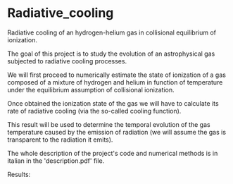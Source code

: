 # Radiative_cooling
Radiative cooling of an hydrogen-helium gas in collisional equilibrium of ionization.

The goal of this project is to study
the evolution of an astrophysical gas subjected to radiative cooling processes.

We will first proceed to numerically estimate the state of
ionization of a gas composed of a mixture of hydrogen and helium in
function of temperature under the equilibrium assumption of
collisional ionization.

Once obtained the ionization state of the gas we
will have to calculate its rate of radiative cooling (via the so-called cooling function). 

This result will be used to determine the temporal evolution of the
gas temperature caused by the emission of radiation
(we will assume the gas is transparent to the radiation it emits).

The whole description of the project's code and numerical methods is in italian in the 'description.pdf' file.

Results:

